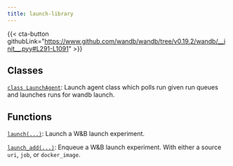 ```yaml
---
title: launch-library
---
```

<!-- Insert buttons and diff -->

{{< cta-button githubLink="https://www.github.com/wandb/wandb/tree/v0.19.2/wandb/__init__.pyy#L291-L1091" >}}


## Classes

[`class LaunchAgent`](./launchagent/): Launch agent class which polls run given run queues and launches runs for wandb launch.

## Functions

[`launch(...)`](./launch/): Launch a W&B launch experiment.

[`launch_add(...)`](./launch_add/): Enqueue a W&B launch experiment. With either a source `uri`, `job`, or `docker_image`.
